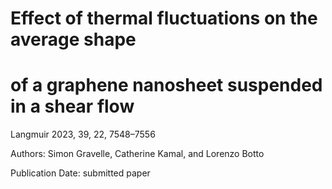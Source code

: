 # Effect of thermal fluctuations on the average shape
# of a graphene nanosheet suspended in a shear flow

Langmuir 2023, 39, 22, 7548–7556

Authors: Simon Gravelle, Catherine Kamal, and Lorenzo Botto

Publication Date: submitted paper

